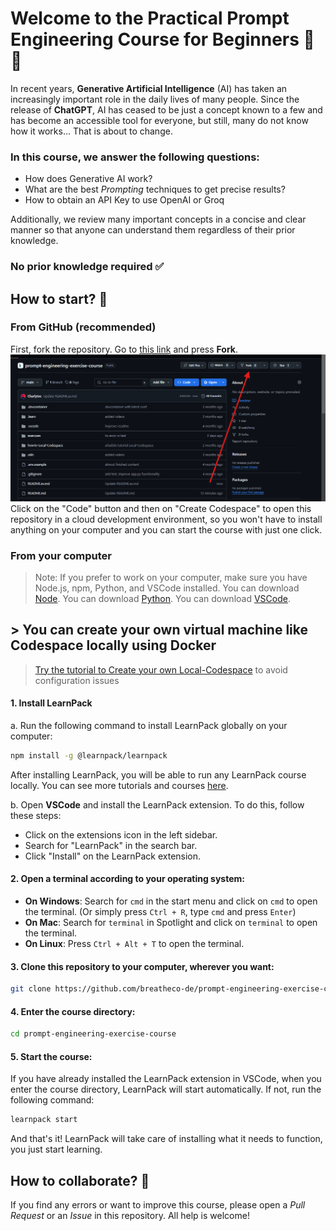 # Welcome to the Practical Prompt Engineering Course for Beginners 🤖🧾
In recent years, **Generative Artificial Intelligence** (AI) has taken an increasingly important role in the daily lives of many people. Since the release of **ChatGPT**, AI has ceased to be just a concept known to a few and has become an accessible tool for everyone, but still, many do not know how it works... That is about to change.

### In this course, we answer the following questions:
- How does Generative AI work?
- What are the best *Prompting* techniques to get precise results?
- How to obtain an API Key to use OpenAI or Groq

Additionally, we review many important concepts in a concise and clear manner so that anyone can understand them regardless of their prior knowledge.

### No prior knowledge required ✅


## How to start? 🚀
### **From GitHub** (recommended)
First, fork the repository. Go to [this link](https://github.com/breatheco-de/prompt-engineering-exercise-course.git) and press **Fork**.
![how-to-fork](/.learn/assets/how-to-fork.png)
Click on the "Code" button and then on "Create Codespace" to open this repository in a cloud development environment, so you won't have to install anything on your computer and you can start the course with just one click.

### **From your computer**
> Note: If you prefer to work on your computer, make sure you have Node.js, npm, Python, and VSCode installed. You can download [Node](https://nodejs.org/). You can download [Python](https://www.python.org/). You can download [VSCode](https://code.visualstudio.com/).

## > You can create your own virtual machine like Codespace locally using Docker

>[Try the tutorial to Create your own Local-Codespace](howTo-Local-Codespace/README_LocalCodespace.md) to avoid configuration issues

#### 1. Install LearnPack
a. Run the following command to install LearnPack globally on your computer:
```bash
npm install -g @learnpack/learnpack
```
After installing LearnPack, you will be able to run any LearnPack course locally. You can see more tutorials and courses [here](https://4geeks.com/interactive-exercises).

b. Open **VSCode** and install the LearnPack extension. To do this, follow these steps:
- Click on the extensions icon in the left sidebar.
- Search for "LearnPack" in the search bar.
- Click "Install" on the LearnPack extension.

#### 2. Open a terminal according to your operating system:
- **On Windows**: Search for `cmd` in the start menu and click on `cmd` to open the terminal. (Or simply press `Ctrl + R`, type `cmd` and press `Enter`)
- **On Mac**: Search for `terminal` in Spotlight and click on `terminal` to open the terminal.
- **On Linux**: Press `Ctrl + Alt + T` to open the terminal.

#### 3. Clone this repository to your computer, wherever you want:
```bash
git clone https://github.com/breatheco-de/prompt-engineering-exercise-course
```

#### 4. Enter the course directory:
```bash
cd prompt-engineering-exercise-course
```

#### 5. Start the course:
If you have already installed the LearnPack extension in VSCode, when you enter the course directory, LearnPack will start automatically. If not, run the following command:
```bash
learnpack start
```
And that's it! LearnPack will take care of installing what it needs to function, you just start learning.

## How to collaborate? 🤝
If you find any errors or want to improve this course, please open a *Pull Request* or an *Issue* in this repository. All help is welcome!





